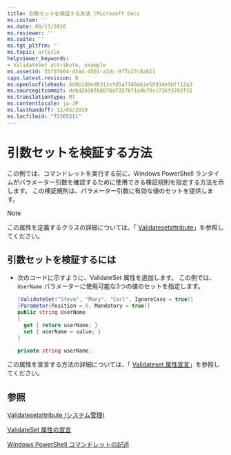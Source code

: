```yaml
---
title: 引数セットを検証する方法 |Microsoft Docs
ms.custom: ''
ms.date: 09/13/2016
ms.reviewer: ''
ms.suite: ''
ms.tgt_pltfrm: ''
ms.topic: article
helpviewer_keywords:
- ValidateSet attribute, example
ms.assetid: 55f0f664-d2ad-4501-a3dc-9f7a27c8ab11
caps.latest.revision: 8
ms.openlocfilehash: 6d8b189ed6311efd5a7348ab1e58934e9bff12a3
ms.sourcegitcommit: debd2b38fb8070a7357bf1a4bf9cc736f3702f31
ms.translationtype: MT
ms.contentlocale: ja-JP
ms.lasthandoff: 12/05/2019
ms.locfileid: "72365511"
---
```

# <a name="how-to-validate-an-argument-set"></a>引数セットを検証する方法

この例では、コマンドレットを実行する前に、Windows PowerShell ランタイムがパラメーター引数を確認するために使用できる検証規則を指定する方法を示します。 この検証規則は、パラメーター引数に有効な値のセットを提供します。

> [!NOTE]
> この属性を定義するクラスの詳細については、「 [Validatesetattribute](/dotnet/api/System.Management.Automation.ValidateSetAttribute)」を参照してください。

## <a name="to-validate-an-argument-set"></a>引数セットを検証するには

- 次のコードに示すように、ValidateSet 属性を追加します。 この例では、`UserName` パラメーターに使用可能な3つの値のセットを指定します。

    ```csharp
    [ValidateSet("Steve", "Mary", "Carl", IgnoreCase = true)]
    [Parameter(Position = 0, Mandatory = true)]
    public string UserName
    {
      get { return userName; }
      set { userName = value; }
    }

    private string userName;
    ```

この属性を宣言する方法の詳細については、「 [Validateset 属性宣言](./validateset-attribute-declaration.md)」を参照してください。

## <a name="see-also"></a>参照

[Validatesetattribute (システム管理)](/dotnet/api/System.Management.Automation.ValidateSetAttribute)

[ValidateSet 属性の宣言](./validateset-attribute-declaration.md)

[Windows PowerShell コマンドレットの記述](./writing-a-windows-powershell-cmdlet.md)
